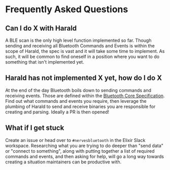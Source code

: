 # Frequently Asked Questions

## Can I do X with Harald

A BLE scan is the only high level function implemented so far. Though sending
and receiving all Bluetooth Commands and Events is within the scope of Harald,
the spec is vast and it will take some time to implement. As such, it will be
common to find oneself in a position where you want to do something that isn't
implemented yet.

## Harald has not implemented X yet, how do I do X

At the end of the day Bluetooth boils down to sending commands and receiving
events. Those are defined within the
[Bluetooth Core Specification](https://www.bluetooth.com/specifications/bluetooth-core-specification).
Find out what commands and events you require, then leverage the plumbing of
Harald to send and receive binaries you are responsible for creating and
parsing. Ideally a PR is then opened!

## What if I get stuck

Create an issue or head over to `#nervesbluetooth` in the Elixir Slack
workspace. Researching what you are trying to do deeper than "send data" or
"connect to something", along with putting together a list of required commands
and events, and then asking for help, will go a long way towards creating a
situation maintainers can be productive with.
